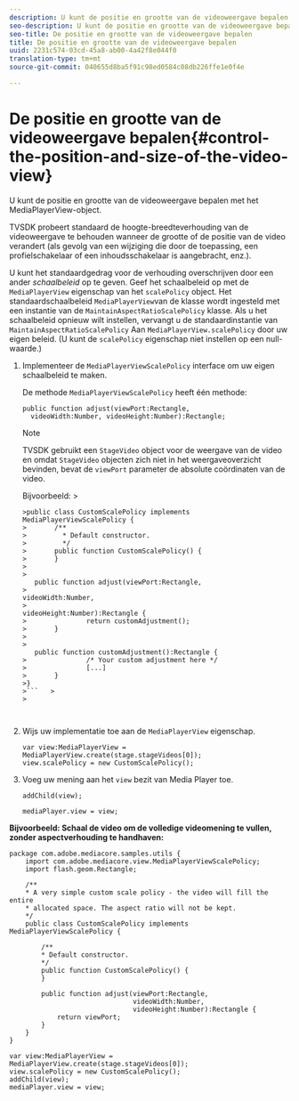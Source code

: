 ```yaml
---
description: U kunt de positie en grootte van de videoweergave bepalen met het MediaPlayerView-object.
seo-description: U kunt de positie en grootte van de videoweergave bepalen met het MediaPlayerView-object.
seo-title: De positie en grootte van de videoweergave bepalen
title: De positie en grootte van de videoweergave bepalen
uuid: 2231c574-03cd-45a8-ab00-4a42f8e044f0
translation-type: tm+mt
source-git-commit: 040655d8ba5f91c98ed0584c08db226ffe1e0f4e

---
```



# De positie en grootte van de videoweergave bepalen{#control-the-position-and-size-of-the-video-view}

U kunt de positie en grootte van de videoweergave bepalen met het MediaPlayerView-object.

TVSDK probeert standaard de hoogte-breedteverhouding van de videoweergave te behouden wanneer de grootte of de positie van de video verandert (als gevolg van een wijziging die door de toepassing, een profielschakelaar of een inhoudsschakelaar is aangebracht, enz.).

U kunt het standaardgedrag voor de verhouding overschrijven door een ander *schaalbeleid* op te geven. Geef het schaalbeleid op met de `MediaPlayerView` eigenschap van het `scalePolicy` object. Het standaardschaalbeleid `MediaPlayerView`van de klasse wordt ingesteld met een instantie van de `MaintainAspectRatioScalePolicy` klasse. Als u het schaalbeleid opnieuw wilt instellen, vervangt u de standaardinstantie van `MaintainAspectRatioScalePolicy` Aan `MediaPlayerView.scalePolicy` door uw eigen beleid. (U kunt de `scalePolicy` eigenschap niet instellen op een null-waarde.)

1. Implementeer de `MediaPlayerViewScalePolicy` interface om uw eigen schaalbeleid te maken.

   De methode `MediaPlayerViewScalePolicy` heeft één methode:

   ```
   public function adjust(viewPort:Rectangle, 
     videoWidth:Number, videoHeight:Number):Rectangle;
   ```

   >[!NOTE]
   >
   >TVSDK gebruikt een `StageVideo` object voor de weergave van de video en omdat `StageVideo` objecten zich niet in het weergaveoverzicht bevinden, bevat de `viewPort` parameter de absolute coördinaten van de video.
   >
   >
   >Bijvoorbeeld:    >
   >
   >
   ```>
   >public class CustomScalePolicy implements MediaPlayerViewScalePolicy { 
   >       /** 
   >         * Default constructor. 
   >         */ 
   >       public function CustomScalePolicy() { 
   >       } 
   > 
   >    
      public function adjust(viewPort:Rectangle,  
   >                                                     videoWidth:Number,  
   >                                                     videoHeight:Number):Rectangle { 
   >               return customAdjustment(); 
   >       } 
   > 
   >    
      public function customAdjustment():Rectangle { 
   >               /* Your custom adjustment here */ 
   >               [...] 
   >       } 
   >}
   >```   >
   >



1. Wijs uw implementatie toe aan de `MediaPlayerView` eigenschap.

   ```
   var view:MediaPlayerView = MediaPlayerView.create(stage.stageVideos[0]); 
   view.scalePolicy = new CustomScalePolicy();
   ```

1. Voeg uw mening aan het `view` bezit van Media Player toe.

   ```
   addChild(view); 
   
   mediaPlayer.view = view;
   ```

<!--<a id="example_7B08ECCDA17B4DD191FC672BD1F4C850"></a>-->

**Bijvoorbeeld: Schaal de video om de volledige videomening te vullen, zonder aspectverhouding te handhaven:**

```
package com.adobe.mediacore.samples.utils { 
    import com.adobe.mediacore.view.MediaPlayerViewScalePolicy; 
    import flash.geom.Rectangle; 
 
    /** 
    * A very simple custom scale policy - the video will fill the entire 
    * allocated space. The aspect ratio will not be kept. 
    */ 
    public class CustomScalePolicy implements MediaPlayerViewScalePolicy { 
 
        /** 
        * Default constructor. 
        */ 
        public function CustomScalePolicy() { 
        } 
 
        public function adjust(viewPort:Rectangle, 
                               videoWidth:Number,  
                               videoHeight:Number):Rectangle { 
            return viewPort; 
        } 
    } 
} 
 
var view:MediaPlayerView = MediaPlayerView.create(stage.stageVideos[0]); 
view.scalePolicy = new CustomScalePolicy(); 
addChild(view); 
mediaPlayer.view = view;
```

